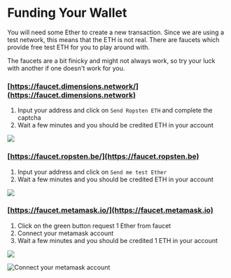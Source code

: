 # Funding Your Wallet

You will need some Ether to create a new transaction. Since we are using a test network, this means that the ETH is not real. There are faucets which provide free test ETH for you to play around with.&#x20;

The faucets are a bit finicky and might not always work, so try your luck with another if one doesn't work for you.

### [https://faucet.dimensions.network/](https://faucet.dimensions.network)

1. Input your address and click on `Send Ropsten ETH` and complete the captcha&#x20;
2. Wait a few minutes and you should be credited ETH in your account

![](https://lh5.googleusercontent.com/BSrho1d2e0AkLL1Ubi4s691vclF21KfM2Fy4jlB3Z68ABz3Qf3e25A9X8ofCXhZPGczblZmCdhUFry9RJTLugYBwIhSJkl9X1\_8FI8uLP-DwNDSdPK5gZBt7oAWEQdQG6M\_u9Bem=s1600)

### [https://faucet.ropsten.be/](https://faucet.ropsten.be)

1. Input your address and click on `Send me test Ether`&#x20;
2. Wait a few minutes and you should be credited ETH in your account

![](https://lh5.googleusercontent.com/fVDBuXm5Rpsddqzini0y4cdJ71hyxlTlddSkMIEChi35zhgpYqKlEGs2XzZe4wW71Wo4BF4jP6WpET8xP0a6VOnX7pkLbpsGqYtF\_jbz99sRDW-Dn0\_H8UwTHvolZil15vNWaCot=s1600)

### [https://faucet.metamask.io/](https://faucet.metamask.io)

1. Click on the green button request 1 Ether from faucet
2. Connect your metamask account
3. Wait a few minutes and you should be credited 1 ETH in your account

![](https://lh5.googleusercontent.com/Xf7JuH8uF091\_rsszC0EHV4ODFg86YkaC2tIFJxcs4WA59sPpKcCN7N6eJs2B-deYdVcNlX0h\_\_cBgUeUjr\_RkXTY87xM-7fd7sS8DbaqmLVwc2Cf\_4q9Q5E\_CAieCKMW6GgJ-XT=s1600)

![Connect your metamask account](https://lh4.googleusercontent.com/e4qCowhpb9D31RwS7UQnBLSnqDXXeRXUwHwbEyoqGK3S0HOs81TAg7m0nokK3LUsTjsQwBYp01JvXvhDbw8EiyEk4sWIV\_z3ni22tMrVzKBe166mqQGw1oBaaWyn5Qv5Ea2Sltv3=s1600)
